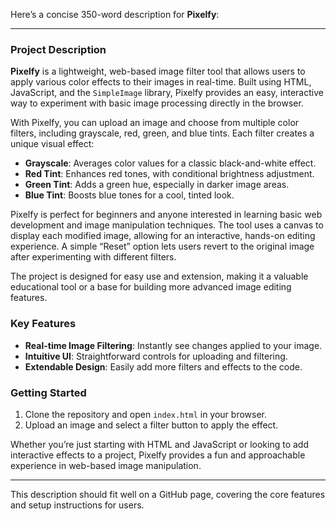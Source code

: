 Here’s a concise 350-word description for **Pixelfy**:

---

### Project Description

**Pixelfy** is a lightweight, web-based image filter tool that allows users to apply various color effects to their images in real-time. Built using HTML, JavaScript, and the `SimpleImage` library, Pixelfy provides an easy, interactive way to experiment with basic image processing directly in the browser.

With Pixelfy, you can upload an image and choose from multiple color filters, including grayscale, red, green, and blue tints. Each filter creates a unique visual effect:
- **Grayscale**: Averages color values for a classic black-and-white effect.
- **Red Tint**: Enhances red tones, with conditional brightness adjustment.
- **Green Tint**: Adds a green hue, especially in darker image areas.
- **Blue Tint**: Boosts blue tones for a cool, tinted look.

Pixelfy is perfect for beginners and anyone interested in learning basic web development and image manipulation techniques. The tool uses a canvas to display each modified image, allowing for an interactive, hands-on editing experience. A simple “Reset” option lets users revert to the original image after experimenting with different filters.

The project is designed for easy use and extension, making it a valuable educational tool or a base for building more advanced image editing features. 

### Key Features
- **Real-time Image Filtering**: Instantly see changes applied to your image.
- **Intuitive UI**: Straightforward controls for uploading and filtering.
- **Extendable Design**: Easily add more filters and effects to the code.

### Getting Started
1. Clone the repository and open `index.html` in your browser.
2. Upload an image and select a filter button to apply the effect.

Whether you’re just starting with HTML and JavaScript or looking to add interactive effects to a project, Pixelfy provides a fun and approachable experience in web-based image manipulation.

---

This description should fit well on a GitHub page, covering the core features and setup instructions for users.
